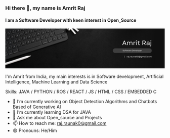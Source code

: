 ### Hi there 👋, my name is Amrit Raj
#### I am a Software Developer with keen interest in Open_Source
![](githu-banner.png)

I'm Amrit from India, my main interests is in Software development, Artificial Intelligence, Machine Learning and Data Science

Skills: JAVA / PYTHON / ROS / REACT / JS / HTML / CSS / EMBEDDED C

- 🔭 I’m currently working on Object Detection Algorithms and Chatbots Based of Generative AI
- 🌱 I’m currently learning DSA for JAVA 
- 💬 Ask me about Open_source and Projects 
- 📫 How to reach me: raj.raunak0@gmail.com 
- 😄 Pronouns: He/Him 



